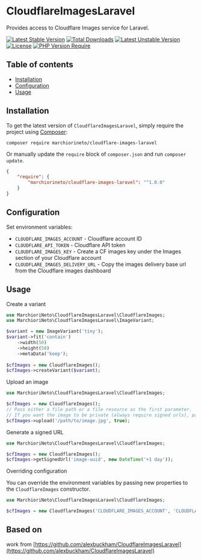 # CloudflareImagesLaravel
Provides access to Cloudflare Images service for Laravel.

[![Latest Stable Version](http://poser.pugx.org/alexbuckham/cloudflare-images-laravel/v)](https://packagist.org/packages/alexbuckham/cloudflare-images-laravel) [![Total Downloads](http://poser.pugx.org/alexbuckham/cloudflare-images-laravel/downloads)](https://packagist.org/packages/alexbuckham/cloudflare-images-laravel) [![Latest Unstable Version](http://poser.pugx.org/alexbuckham/cloudflare-images-laravel/v/unstable)](https://packagist.org/packages/alexbuckham/cloudflare-images-laravel) [![License](http://poser.pugx.org/alexbuckham/cloudflare-images-laravel/license)](https://packagist.org/packages/alexbuckham/cloudflare-images-laravel) [![PHP Version Require](http://poser.pugx.org/alexbuckham/cloudflare-images-laravel/require/php)](https://packagist.org/packages/alexbuckham/cloudflare-images-laravel)

## Table of contents

* [Installation](#installation)
* [Configuration](#configuration)
* [Usage](#usage)

## Installation

To get the latest version of `CloudflareImagesLaravel`, simply require the project using [Composer](https://getcomposer.org):

```
composer require marchiorineto/cloudflare-images-laravel
```

Or manually update the `require` block of `composer.json` and run `composer update`.

```json
{
    "require": {
        "marchiorineto/cloudflare-images-laravel": "^1.0.0"
    }
}
```

## Configuration
Set environment variables:

- `CLOUDFLARE_IMAGES_ACCOUNT` - Cloudflare account ID
- `CLOUDFLARE_API_TOKEN` - Cloudflare API token
- `CLOUDFLARE_IMAGES_KEY` - Create a CF images key under the Images section of your Cloudflare account
- `CLOUDFLARE_IMAGES_DELIVERY_URL` - Copy the images delivery base url from the Cloudflare images dashboard

## Usage
Create a variant

```php
use MarchioriNeto\CloudflareImagesLaravel\CloudflareImages;
use MarchioriNeto\CloudflareImagesLaravel\ImageVariant;

$variant = new ImageVariant('tiny');
$variant->fit('contain')
    ->width(50)
	->height(50)
	->metaData('keep');
	
$cfImages = new CloudflareImages();
$cfImages->createVariant($variant);
```

Upload an image
```php
use MarchioriNeto\CloudflareImagesLaravel\CloudflareImages;

$cfImages = new CloudflareImages();
// Pass either a file path or a file resource as the first parameter.
// If you want the image to be private (always require signed urls), pass true as the second parameter.
$cfImages->upload('/path/to/image.jpg', true);
```

Generate a signed URL
```php
use MarchioriNeto\CloudflareImagesLaravel\CloudflareImages;

$cfImages = new CloudflareImages();
$cfImages->getSignedUrl('image-uuid', new DateTime('+1 day'));
```

Overriding configuration

You can override the environment variables by passing new properties to the `CloudflareImages` constructor.
```php
use MarchioriNeto\CloudflareImagesLaravel\CloudflareImages;

$cfImages = new CloudflareImages('CLOUDFLARE_IMAGES_ACCOUNT', 'CLOUDFLARE_API_TOKEN', 'CLOUDFLARE_IMAGES_KEY', 'CLOUDFLARE_IMAGES_DELIVERY_URL');
```

## Based on

work from [https://github.com/alexbuckham/CloudflareImagesLaravel](https://github.com/alexbuckham/CloudflareImagesLaravel)
